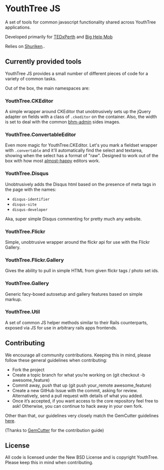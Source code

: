 # YouthTree JS #

A set of tools for common javascript functionality shared across YouthTree applications.

Developed primarily for [TEDxPerth](http://tedxperth.org/) and [Big Help Mob](http://bighelpmob.org/)

Relies on [Shuriken](http://github.com/Sutto/shuriken/)..

## Currently provided tools

YouthTree JS provides a small number of different pieces of code for a variety of common tasks.

Out of the box, the main namespaces are:

### YouthTree.CKEditor

A simple wrapper around CKEditor that unobtrusively sets up the jQuery adapter on fields
with a class of `.ckeditor` on the container. Also, the width is set to deal with the
common [bhm-admin](http://github.com/YouthTree/bhm-admin) sides images.

### YouthTree.ConvertableEditor

Even more magic for YouthTree.CKEditor. Let's you mark a fieldset wrapper with `.convertable` and it'll
automatically find the select and textarea, showing when the select has a format of "raw". Designed
to work out of the box with how most [almost-happy](http://github.com/Sutto/almost-happy) editors work.

### YouthTree.Disqus

Unobtrusively adds the Disqus html based on the presence of meta tags in the page with the names:

* `disqus-identifier`
* `disqus-site`
* `disqus-developer`

Aka, super simple Disqus commenting for pretty much any website.

### YouthTree.Flickr

Simple, unobtrusive wrapper around the flickr api for use with the Flickr Gallery.

### YouthTree.Flickr.Gallery

Gives the ability to pull in simple HTML from given flickr tags / photo set ids.

### YouthTree.Gallery

Generic facy-boxed autosetup and gallery features based on simple markup.

### YouthTree.Util

A set of common JS helper methods similar to their Rails counterparts,
exposed via JS for use in arbitrary rails apps frontends.

## Contributing ##

We encourage all community contributions. Keeping this in mind, please follow these general guidelines when contributing:

* Fork the project
* Create a topic branch for what you’re working on (git checkout -b awesome_feature)
* Commit away, push that up (git push your\_remote awesome\_feature)
* Create a new GitHub Issue with the commit, asking for review. Alternatively, send a pull request with details of what you added.
* Once it’s accepted, if you want access to the core repository feel free to ask! Otherwise, you can continue to hack away in your own fork.

Other than that, our guidelines very closely match the GemCutter guidelines [here](http://wiki.github.com/qrush/gemcutter/contribution-guidelines).

(Thanks to [GemCutter](http://wiki.github.com/qrush/gemcutter/) for the contribution guide)

## License ##

All code is licensed under the New BSD License and is copyright YouthTree. Please keep this
in mind when contributing.

